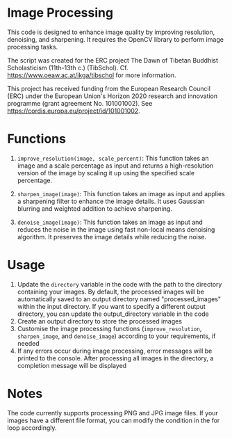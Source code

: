 # Image Processing

This code is designed to enhance image quality by improving resolution, denoising, and sharpening. It requires the OpenCV library to perform image processing tasks. 

The script was created for the ERC project The Dawn of Tibetan Buddhist Scholasticism (11th-13th c.) (TibSchol). Cf. https://www.oeaw.ac.at/ikga/tibschol for more information.

This project has received funding from the European Research Council (ERC) under the European Union's Horizon 2020 research and innovation programme (grant agreement No. 101001002). See https://cordis.europa.eu/project/id/101001002.

# Functions
1. `improve_resolution(image, scale_percent)`: This function takes an image and a scale percentage as input and returns a high-resolution version of the image by scaling it up using the specified scale percentage.

2. `sharpen_image(image)`: This function takes an image as input and applies a sharpening filter to enhance the image details. It uses Gaussian blurring and weighted addition to achieve sharpening.

3. `denoise_image(image)`: This function takes an image as input and reduces the noise in the image using fast non-local means denoising algorithm. It preserves the image details while reducing the noise.

# Usage
1. Update the `directory` variable in the code with the path to the directory containing your images. By default, the processed images will be automatically saved to an output directory named "processed_images" within the input directory. If you want to specify a different output directory, you can update the output_directory variable in the code
2. Create an output directory to store the processed images 
3. Customise the image processing functions (`improve_resolution`, `sharpen_image`, and `denoise_image`) according to your requirements, if needed
4. If any errors occur during image processing, error messages will be printed to the console. After processing all images in the directory, a completion message will be displayed

# Notes 

The code currently supports processing PNG and JPG image files. If your images have a different file format, you can modify the condition in the for loop accordingly.

